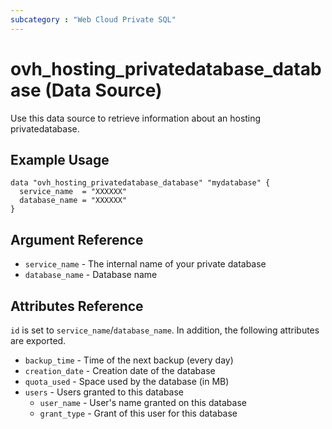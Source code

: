 ```yaml
---
subcategory : "Web Cloud Private SQL"
---
```



# ovh_hosting_privatedatabase_database (Data Source)

Use this data source to retrieve information about an hosting privatedatabase.

## Example Usage

```hcl
data "ovh_hosting_privatedatabase_database" "mydatabase" {
  service_name  = "XXXXXX"
  database_name = "XXXXXX"
}
```

## Argument Reference

* `service_name` - The internal name of your private database
* `database_name` - Database name

## Attributes Reference

`id` is set to `service_name`/`database_name`. In addition, the following attributes are exported.

* `backup_time` - Time of the next backup (every day)
* `creation_date` - Creation date of the database
* `quota_used` - Space used by the database (in MB)
* `users` - Users granted to this database
  * `user_name` - User's name granted on this database
  * `grant_type` - Grant of this user for this database
